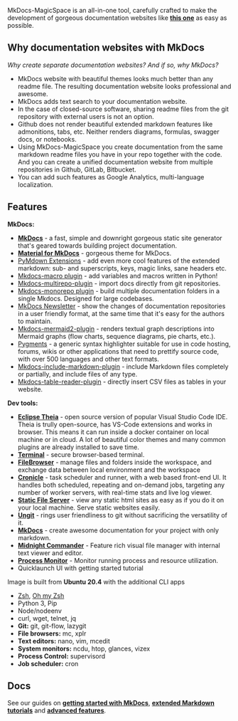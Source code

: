 MkDocs-MagicSpace is an all-in-one tool, carefully crafted to make the development of gorgeous documentation 
websites like [**this one**](https://mkdocs-magicspace.alnoda.org/) as easy as possible.   

## Why documentation websites with MkDocs

*Why create separate documentation websites? And if so, why MkDocs?*

- MkDocs website with beautiful themes looks much better than any readme file. The resulting documentation website looks professional and awesome.
- MkDocs adds text search to your documentation website.
- In the case of closed-source software, sharing readme files from the git repository with external users is not an option.
- Github does not render beautiful extended markdown features like admonitions, tabs, etc. Neither renders diagrams, formulas, swagger docs, or notebooks.
- Using MkDocs-MagicSpace you create documentation from the same markdown readme files you have in your repo together with the code. And you 
can create a unified documentation website from multiple repositories in Github, GitLab, Bitbucket.
- You can add such features as Google Analytics, multi-language localization.

## Features

**MkDocs:**

- [**MkDocs**](https://www.mkdocs.org/) -  a fast, simple and downright gorgeous static site generator that's geared towards 
building project documentation. 
- [**Material for MkDocs**](https://squidfunk.github.io/mkdocs-material/) - gorgeous theme for MkDocs.
- [PyMdown Extensions](https://facelessuser.github.io/pymdown-extensions/) - add even more cool features of the extended markdown: sub- and superscripts, keys, magic links, sane headers etc.
- [Mkdocs-macro plugin](https://mkdocs-macros-plugin.readthedocs.io/en/latest/) - add variables and macros written in Python!
- [Mkdocs-multirepo-plugin](https://github.com/jdoiro3/mkdocs-multirepo-plugin) - import docs directly from git repositories.
- [Mkdocs-monorepo plugin](https://backstage.github.io/mkdocs-monorepo-plugin/) - build multiple documentation folders in a single Mkdocs. Designed for large codebases. 
- [MkDocs Newsletter](https://lyz-code.github.io/mkdocs-newsletter/) - show the changes of documentation repositories in a user friendly format, at the same time that it's easy for the authors to maintain.
- [Mkdocs-mermaid2-plugin](https://github.com/fralau/mkdocs-mermaid2-plugin) - renders textual graph descriptions into Mermaid graphs (flow charts, sequence diagrams, pie charts, etc.).
- [Pygments](https://pygments.org/) - a generic syntax highlighter suitable for use in code hosting, forums, wikis or other applications that need to prettify source code, with over 500 languages and other text formats.
- [Mkdocs-include-markdown-plugin](https://github.com/mondeja/mkdocs-include-markdown-plugin) - include Markdown files completely or partially, and include files of any type.
- [Mkdocs-table-reader-plugin](https://pypi.org/project/mkdocs-table-reader-plugin/) - directly insert CSV files as tables in your website.

**Dev tools:**

- [**Eclipse Theia**](https://theia-ide.org/docs/) - open source version of popular Visual Studio Code IDE. Theia is trully open-source, has 
VS-Code extensions and works in browser. This means it can run inside a docker container on local machine or in cloud. A lot of beautiful color themes and many common plugins are already installed to save time.  
- [**Terminal**](https://github.com/tsl0922/ttyd) - secure browser-based terminal.
- [**FileBrowser**](https://github.com/filebrowser/filebrowser)  - manage files and folders inside the workspace, and exchange data between local environment and the workspace
- [**Cronicle**](https://github.com/jhuckaby/Cronicle)  - task scheduler and runner, with a web based front-end UI. It handles both scheduled, repeating and on-demand jobs, targeting any number of worker servers, with real-time stats and live log viewer.
- [**Static File Server**](https://github.com/vercel/serve) - view any static html sites as easy as if you do it on your local machine. Serve static websites easily.
- [**Ungit**](https://github.com/FredrikNoren/ungit) - rings user friendliness to git without sacrificing the versatility of it.
- [**MkDocs**](https://squidfunk.github.io/mkdocs-material/)  - create awesome documentation for your project with only markdown. 
- [**Midnight Commander**](https://midnight-commander.org/)  - Feature rich visual file manager with internal text viewer and editor. 
- [**Process Monitor**](https://htop.dev/)  - Monitor running process and resource utilization. 
- Quicklaunch UI with getting started tutorial

Image is built from **Ubuntu 20.4** with the additional CLI apps

- [Zsh](https://www.zsh.org/), [Oh my Zsh](https://ohmyz.sh/)
- Python 3, Pip 
- Node/nodeenv
- curl, wget, telnet, jq
- **Git:** git, git-flow, lazygit 
- **File browsers:** mc, xplr
- **Text editors:** nano, vim, mcedit
- **System monitors:** ncdu, htop, glances, vizex
- **Process Control:** supervisord
- **Job scheduler:** cron

## Docs
See our guides on [**getting started with MkDocs**](https://mkdocs-magicspace.alnoda.org/tutorials/get-started/), 
[**extended Markdown tutorials**](https://mkdocs-magicspace.alnoda.org/tutorials/markdown/intro/) 
and [**advanced features**](https://mkdocs-magicspace.alnoda.org/docs/).
